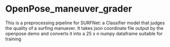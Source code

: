 # OpenPose_maneuver_grader

This is a preprocessing pipeline for SURFNet: a Classifier model that judges the quality of a surfing manuever. 
It takes json coordinate file output by the openpose demo and converts it into a 25 x n numpy dataframe suitable for training

